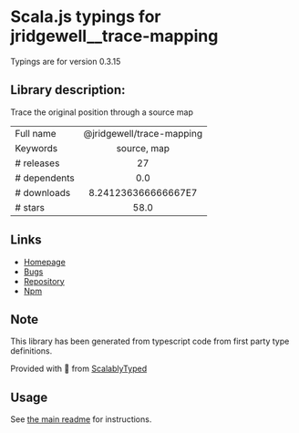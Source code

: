 
# Scala.js typings for jridgewell__trace-mapping

Typings are for version 0.3.15

## Library description:
Trace the original position through a source map

|                    |                 |
| ------------------ | :-------------: |
| Full name          | @jridgewell/trace-mapping |
| Keywords           | source, map |
| # releases         | 27 |
| # dependents       | 0.0 |
| # downloads        | 8.241236366666667E7 |
| # stars            | 58.0 |

## Links
- [Homepage](https://github.com/jridgewell/trace-mapping#readme)
- [Bugs](https://github.com/jridgewell/trace-mapping/issues)
- [Repository](https://github.com/jridgewell/trace-mapping)
- [Npm](https://www.npmjs.com/package/%40jridgewell%2Ftrace-mapping)
    


## Note
This library has been generated from typescript code from first party type definitions.

Provided with :purple_heart: from [ScalablyTyped](https://github.com/oyvindberg/ScalablyTyped)

## Usage
See [the main readme](../../readme.md) for instructions.


